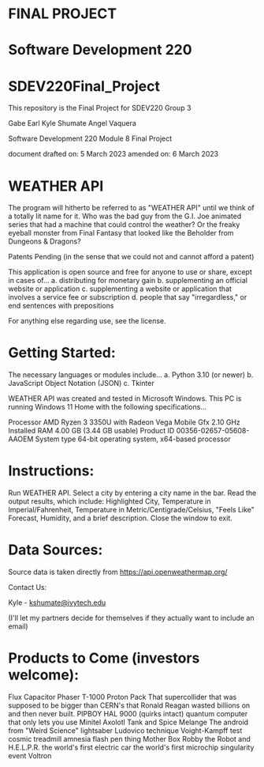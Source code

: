 # FINAL PROJECT
# Software Development 220


# SDEV220Final_Project
This repository is the Final Project for SDEV220 Group 3 

Gabe Earl
Kyle Shumate
Angel Vaquera

Software Development 220
Module 8
Final Project

document drafted on: 5 March 2023
amended on: 6 March 2023



# WEATHER API

The program will hitherto be referred to as "WEATHER API" until we think of a totally lit name for it.  Who was the bad guy from the G.I. Joe animated series that had a machine that could control the weather?  Or the freaky eyeball monster from Final Fantasy that looked like the Beholder from Dungeons & Dragons?

Patents Pending (in the sense that we could not and cannot afford a patent)

This application is open source and free for anyone to use or share, except in cases of...
  a. distributing for monetary gain
  b. supplementing an official website or application
  c. supplementing a website or application that involves a service fee or subscription
  d. people that say "irregardless," or end sentences with prepositions
  
For anything else regarding use, see the license.

# Getting Started:

The necessary languages or modules include...
  a. Python 3.10 (or newer)
  b. JavaScript Object Notation (JSON)
  c. Tkinter
  
WEATHER API was created and tested in Microsoft Windows.
This PC is running Windows 11 Home with the following specifications...

Processor	AMD Ryzen 3 3350U with Radeon Vega Mobile Gfx     2.10 GHz
Installed RAM	4.00 GB (3.44 GB usable)
Product ID	00356-02657-05608-AAOEM
System type	64-bit operating system, x64-based processor


# Instructions:

Run WEATHER API.
Select a city by entering a city name in the bar.
Read the output results, which include: Highlighted City, Temperature in Imperial/Fahrenheit, Temperature in Metric/Centigrade/Celsius, "Feels Like" Forecast, Humidity, and a brief description.
Close the window to exit.


# Data Sources:

Source data is taken directly from https://api.openweathermap.org/


Contact Us:

Kyle - kshumate@ivytech.edu

(I'll let my partners decide for themselves if they actually want to include an email)



# Products to Come (investors welcome):

Flux Capacitor
Phaser
T-1000
Proton Pack
That supercollider that was supposed to be bigger than CERN's that Ronald Reagan wasted billions on and then never built.
PIPBOY
HAL 9000 (quirks intact)
quantum computer that only lets you use Minitel
Axolotl Tank and Spice Melange
The android from "Weird Science"
lightsaber
Ludovico technique
Voight-Kampff test
cosmic treadmill
amnesia flash pen thing
Mother Box
Robby the Robot and H.E.L.P.R.
the world's first electric car
the world's first microchip
singularity event
Voltron





